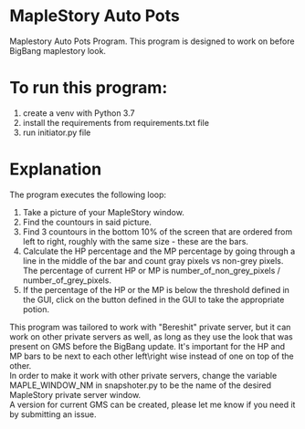 # MapleStory Auto Pots
Maplestory Auto Pots Program. This program is designed to work on before BigBang maplestory look.

# To run this program:
1. create a venv with Python 3.7
2. install the requirements from requirements.txt file
3. run initiator.py file

# Explanation
The program executes the following loop:
1. Take a picture of your MapleStory window.
2. Find the countours in said picture.
3. Find 3 countours in the bottom 10% of the screen that are ordered from left to right, roughly with the same size - these are the bars.
4. Calculate the HP percentage and the MP percentage by going through a line in the middle of the bar and count gray pixels vs non-grey pixels. The percentage of current HP or MP is number_of_non_grey_pixels / number_of_grey_pixels.
5. If the percentage of the HP or the MP is below the threshold defined in the GUI, click on the button defined in the GUI to take the appropriate potion.


This program was tailored to work with "Bereshit" private server, but it can work on other private servers as well, as long as they use the look that was present on GMS before the BigBang update. It's important for the HP and MP bars to be next to each other left\right wise instead of one on top of the other. <br/>
In order to make it work with other private servers, change the variable MAPLE_WINDOW_NM in snapshoter.py to be the name of the desired MapleStory private server window. <br/>
A version for current GMS can be created, please let me know if you need it by submitting an issue.
